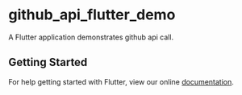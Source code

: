 # github_api_flutter_demo

A Flutter application demonstrates github api call.

## Getting Started

For help getting started with Flutter, view our online
[documentation](http://flutter.io/).
